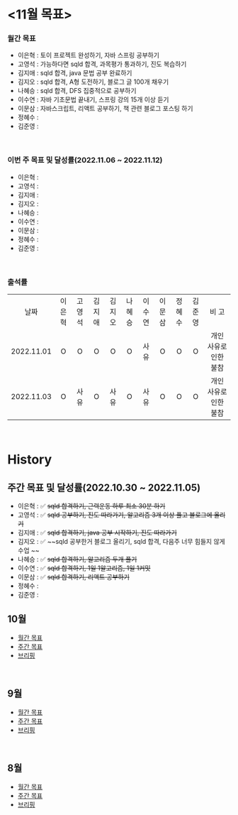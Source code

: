 # <11월 목표>

### 월간 목표

- 이은혁 : 토이 프로젝트 완성하기, 자바 스프링 공부하기
- 고영석 : 가능하다면 sqld 합격, 과목평가 통과하기, 진도 복습하기
- 김지애 : sqld 합격, java 문법 공부 완료하기
- 김지오 : sqld 합격, A형 도전하기, 블로그 글 100개 채우기
- 나혜승 : sqld 합격, DFS 집중적으로 공부하기
- 이수연 : 자바 기초문법 끝내기, 스프링 강의 15개 이상 듣기
- 이문삼 : 자바스크립트, 리액트 공부하기, 책 관련 블로그 포스팅 하기
- 정혜수 : 
- 김준영 : 

</br>

### 이번 주 목표 및 달성률(2022.11.06 ~ 2022.11.12)

- 이은혁 : 
- 고영석 : 
- 김지애 : 
- 김지오 : 
- 나혜승 : 
- 이수연 : 
- 이문삼 : 
- 정혜수 : 
- 김준영 : 

</br>

### 출석률

<table style="text-align: center;">
<tr>
<td>날짜</td>
<td>이은혁</td>
<td>고영석</td>
<td>김지애</td>
<td>김지오</td>
<td>나혜승</td>
<td>이수연</td>
<td>이문삼</td>
<td>정혜수</td>
<td>김준영</td>
<td>비 고</td>
</tr>
<tr>
<td>2022.11.01</td>
<td>O</td>
<td>O</td>
<td>O</td>
<td>O</td>
<td>O</td>
<td>사유</td>
<td>O</td>
<td>O</td>
<td>O</td>
<td>개인 사유로 인한 불참</td>
</tr>
<tr>
<td>2022.11.03</td>
<td>O</td>
<td>사유</td>
<td>O</td>
<td>사유</td>
<td>O</td>
<td>사유</td>
<td>O</td>
<td>O</td>
<td>O</td>
<td>개인 사유로 인한 불참</td>
</tr>
</table>
</br>

# History

## 주간 목표 및 달성률(2022.10.30 ~ 2022.11.05)

- 이은혁 : :white_check_mark: ~~sqld 합격하기, 근력운동 하루 최소 30분 하기~~
- 고영석 : :white_check_mark: ~~sqld 공부하기, 진도 따라가기, 알고리즘 3개 이상 풀고 블로그에 올리기~~
- 김지애 : :white_check_mark: ~~sqld 합격하기, java 공부 시작하기, 진도 따라가기~~
- 김지오 : :white_check_mark: ~~sqld 공부한거 블로그 올리기, sqld 합격, 다음주 너무 힘들지 않게 수업 ~~
- 나혜승 : :white_check_mark: ~~sqld 합격하기, 알고리즘 두개 풀기~~
- 이수연 : :white_check_mark: ~~sqld 합격하기, 1일 1알고리즘, 1일 1커밋~~
- 이문삼 : :white_check_mark: ~~sqld 합격하기, 리액트 공부하기~~
- 정혜수 : 
- 김준영 : 

## 10월

- [월간 목표](./History/October_2022.md) </br>
- [주간 목표](./History/October_2022.md) </br>
- [브리핑](https://github.com/itmakesmesoft/Steady-Study/discussions)

</br>

## 9월

- [월간 목표](./History/September_2022.md) </br>
- [주간 목표](./History/September_2022.md) </br>
- [브리핑](https://github.com/itmakesmesoft/Steady-Study/discussions)

</br>

## 8월

- [월간 목표](./History/August_2022.md) </br>
- [주간 목표](./History/August_2022.md) </br>
- [브리핑](https://github.com/itmakesmesoft/Steady-Study/discussions)
